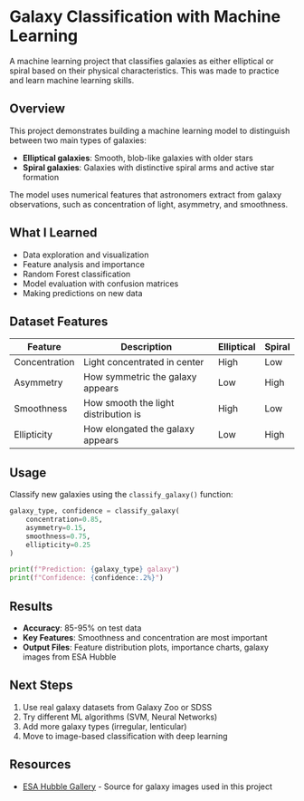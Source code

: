 # Galaxy Classification with Machine Learning

A machine learning project that classifies galaxies as either elliptical or spiral based on their physical characteristics. This was made to practice and learn machine learning skills.

## Overview

This project demonstrates building a machine learning model to distinguish between two main types of galaxies:
- **Elliptical galaxies**: Smooth, blob-like galaxies with older stars
- **Spiral galaxies**: Galaxies with distinctive spiral arms and active star formation

The model uses numerical features that astronomers extract from galaxy observations, such as concentration of light, asymmetry, and smoothness.

## What I Learned

- Data exploration and visualization
- Feature analysis and importance
- Random Forest classification
- Model evaluation with confusion matrices
- Making predictions on new data

## Dataset Features

| Feature | Description | Elliptical | Spiral |
|---------|-------------|------------|--------|
| Concentration | Light concentrated in center | High | Low |
| Asymmetry | How symmetric the galaxy appears | Low | High |
| Smoothness | How smooth the light distribution is | High | Low |
| Ellipticity | How elongated the galaxy appears | Low | High |

## Usage

Classify new galaxies using the `classify_galaxy()` function:

```python
galaxy_type, confidence = classify_galaxy(
    concentration=0.85,
    asymmetry=0.15,
    smoothness=0.75,
    ellipticity=0.25
)

print(f"Prediction: {galaxy_type} galaxy")
print(f"Confidence: {confidence:.2%}")
```

## Results

- **Accuracy**: 85-95% on test data
- **Key Features**: Smoothness and concentration are most important
- **Output Files**: Feature distribution plots, importance charts, galaxy images from ESA Hubble

## Next Steps

1. Use real galaxy datasets from Galaxy Zoo or SDSS
2. Try different ML algorithms (SVM, Neural Networks)
3. Add more galaxy types (irregular, lenticular)
4. Move to image-based classification with deep learning

## Resources

- [ESA Hubble Gallery](https://esahubble.org/images/) - Source for galaxy images used in this project
